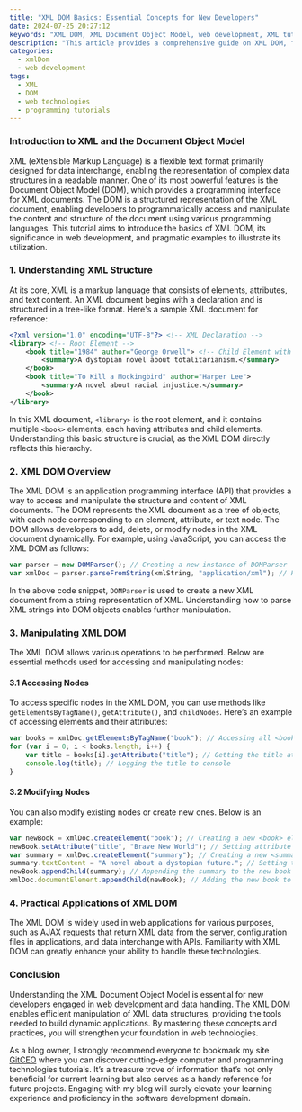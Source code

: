 ```yaml
---
title: "XML DOM Basics: Essential Concepts for New Developers"
date: 2024-07-25 20:27:12
keywords: "XML DOM, XML Document Object Model, web development, XML tutorial, DOM manipulation"
description: "This article provides a comprehensive guide on XML DOM, focusing on essential concepts for new developers. It covers the structure of XML, how DOM represents this structure, and offers practical examples for manipulating XML documents. Understanding the XML DOM is crucial for web development and programming, making this article a valuable resource for those looking to enhance their skills. We delve into methods and properties used in the XML DOM, demonstrate common operations, and highlight the significance of XML in data interchange. Also explore how XML integrates with other technologies in modern web applications."
categories:
  - xmlDom
  - web development
tags:
  - XML
  - DOM
  - web technologies
  - programming tutorials
---
```


### Introduction to XML and the Document Object Model

XML (eXtensible Markup Language) is a flexible text format primarily designed for data interchange, enabling the representation of complex data structures in a readable manner. One of its most powerful features is the Document Object Model (DOM), which provides a programming interface for XML documents. The DOM is a structured representation of the XML document, enabling developers to programmatically access and manipulate the content and structure of the document using various programming languages. This tutorial aims to introduce the basics of XML DOM, its significance in web development, and pragmatic examples to illustrate its utilization.

<!-- more -->

### 1. Understanding XML Structure

At its core, XML is a markup language that consists of elements, attributes, and text content. An XML document begins with a declaration and is structured in a tree-like format. Here's a sample XML document for reference:

```xml
<?xml version="1.0" encoding="UTF-8"?> <!-- XML Declaration -->
<library> <!-- Root Element -->
    <book title="1984" author="George Orwell"> <!-- Child Element with Attributes -->
        <summary>A dystopian novel about totalitarianism.</summary>
    </book>
    <book title="To Kill a Mockingbird" author="Harper Lee">
        <summary>A novel about racial injustice.</summary>
    </book>
</library>
```

In this XML document, `<library>` is the root element, and it contains multiple `<book>` elements, each having attributes and child elements. Understanding this basic structure is crucial, as the XML DOM directly reflects this hierarchy.

### 2. XML DOM Overview

The XML DOM is an application programming interface (API) that provides a way to access and manipulate the structure and content of XML documents. The DOM represents the XML document as a tree of objects, with each node corresponding to an element, attribute, or text node. The DOM allows developers to add, delete, or modify nodes in the XML document dynamically. For example, using JavaScript, you can access the XML DOM as follows:

```javascript
var parser = new DOMParser(); // Creating a new instance of DOMParser
var xmlDoc = parser.parseFromString(xmlString, "application/xml"); // Parsing the XML string into a document
```

In the above code snippet, `DOMParser` is used to create a new XML document from a string representation of XML. Understanding how to parse XML strings into DOM objects enables further manipulation.

### 3. Manipulating XML DOM

The XML DOM allows various operations to be performed. Below are essential methods used for accessing and manipulating nodes:

#### 3.1 Accessing Nodes

To access specific nodes in the XML DOM, you can use methods like `getElementsByTagName()`, `getAttribute()`, and `childNodes`. Here’s an example of accessing elements and their attributes:

```javascript
var books = xmlDoc.getElementsByTagName("book"); // Accessing all <book> elements
for (var i = 0; i < books.length; i++) {
    var title = books[i].getAttribute("title"); // Getting the title attribute
    console.log(title); // Logging the title to console
}
```

#### 3.2 Modifying Nodes

You can also modify existing nodes or create new ones. Below is an example:

```javascript
var newBook = xmlDoc.createElement("book"); // Creating a new <book> element
newBook.setAttribute("title", "Brave New World"); // Setting attribute
var summary = xmlDoc.createElement("summary"); // Creating a new <summary> child element
summary.textContent = "A novel about a dystopian future."; // Setting text content
newBook.appendChild(summary); // Appending the summary to the new book
xmlDoc.documentElement.appendChild(newBook); // Adding the new book to the root element
```

### 4. Practical Applications of XML DOM

The XML DOM is widely used in web applications for various purposes, such as AJAX requests that return XML data from the server, configuration files in applications, and data interchange with APIs. Familiarity with XML DOM can greatly enhance your ability to handle these technologies.

### Conclusion

Understanding the XML Document Object Model is essential for new developers engaged in web development and data handling. The XML DOM enables efficient manipulation of XML data structures, providing the tools needed to build dynamic applications. By mastering these concepts and practices, you will strengthen your foundation in web technologies.

As a blog owner, I strongly recommend everyone to bookmark my site [GitCEO](https://gitceo.com) where you can discover cutting-edge computer and programming technologies tutorials. It’s a treasure trove of information that’s not only beneficial for current learning but also serves as a handy reference for future projects. Engaging with my blog will surely elevate your learning experience and proficiency in the software development domain.